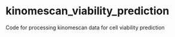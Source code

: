 # kinomescan_viability_prediction
Code for processing kinomescan data for cell viability prediction
